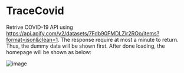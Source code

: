 # TraceCovid

Retrive COVID-19 API using https://api.apify.com/v2/datasets/7Fdb90FMDLZir2ROo/items?format=json&clean=1.
The response require at most a minute to return. Thus, the dummy data will be shown first. After done loading, the homepage will be shown as below:

![image](https://user-images.githubusercontent.com/84115414/172000575-c358f5a6-47b6-40e3-8630-f9653292fda2.png)
